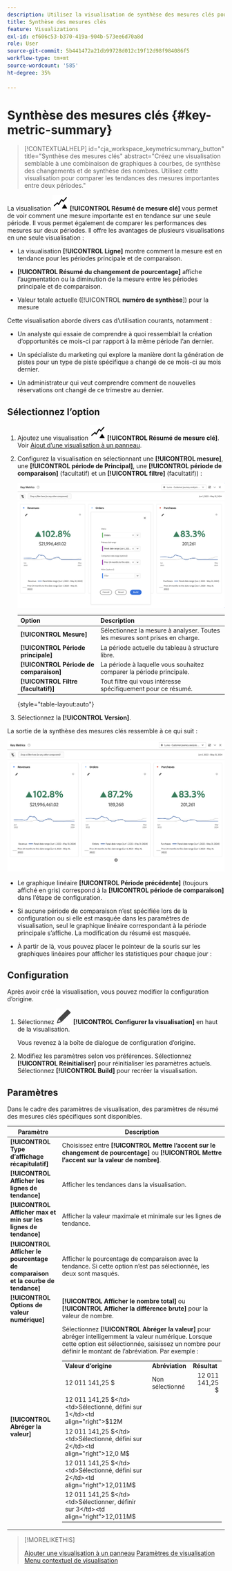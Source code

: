 ```yaml
---
description: Utilisez la visualisation de synthèse des mesures clés pour comparer les performances des mesures sur deux chronologies.
title: Synthèse des mesures clés
feature: Visualizations
exl-id: ef606c53-b370-419a-904b-573ee6d70a8d
role: User
source-git-commit: 5b441472a21db99728d012c19f12d98f984086f5
workflow-type: tm+mt
source-wordcount: '585'
ht-degree: 35%

---
```


# Synthèse des mesures clés {#key-metric-summary}

<!-- markdownlint-disable MD034 -->

>[!CONTEXTUALHELP]
>id="cja_workspace_keymetricsummary_button"
>title="Synthèse des mesures clés"
>abstract="Créez une visualisation semblable à une combinaison de graphiques à courbes, de synthèse des changements et de synthèse des nombres. Utilisez cette visualisation pour comparer les tendances des mesures importantes entre deux périodes."

<!-- markdownlint-enable MD034 -->


La visualisation ![KeyMetrics](/help/assets/icons/KeyMetrics.svg) **[!UICONTROL Résumé de mesure clé]** vous permet de voir comment une mesure importante est en tendance sur une seule période. Il vous permet également de comparer les performances des mesures sur deux périodes. Il offre les avantages de plusieurs visualisations en une seule visualisation :

* La visualisation **[!UICONTROL Ligne]** montre comment la mesure est en tendance pour les périodes principale et de comparaison.

* **[!UICONTROL Résumé du changement de pourcentage]** affiche l’augmentation ou la diminution de la mesure entre les périodes principale et de comparaison.

* Valeur totale actuelle ([!UICONTROL **numéro de synthèse**]) pour la mesure

Cette visualisation aborde divers cas d’utilisation courants, notamment :

* Un analyste qui essaie de comprendre à quoi ressemblait la création d’opportunités ce mois-ci par rapport à la même période l’an dernier.

* Un spécialiste du marketing qui explore la manière dont la génération de pistes pour un type de piste spécifique a changé de ce mois-ci au mois dernier.

* Un administrateur qui veut comprendre comment de nouvelles réservations ont changé de ce trimestre au dernier.

## Sélectionnez l’option  

1. Ajoutez une visualisation ![KeyMetrics](/help/assets/icons/KeyMetrics.svg) **[!UICONTROL Résumé de mesure clé]**. Voir [Ajout d’une visualisation à un panneau](freeform-analysis-visualizations.md#add-visualizations-to-a-panel).

1. Configurez la visualisation en sélectionnant une **[!UICONTROL mesure]**, une **[!UICONTROL période de Principal]**, une **[!UICONTROL période de comparaison]** (facultatif) et un **[!UICONTROL filtre]** (facultatif)) :

   ![Configuration de mesure clé montrant les options pour la mesure, la période principale, la période de comparaison et le segment.](assets/key-metrics-config.png)

   | Option | Description |
   | --- | --- |
   | **[!UICONTROL Mesure]** | Sélectionnez la mesure à analyser. Toutes les mesures sont prises en charge. |
   | **[!UICONTROL Période principale]** | La période actuelle du tableau à structure libre. |
   | **[!UICONTROL Période de comparaison]** | La période à laquelle vous souhaitez comparer la période principale. |
   | **[!UICONTROL Filtre (facultatif)]** | Tout filtre qui vous intéresse spécifiquement pour ce résumé. |

   {style="table-layout:auto"}

1. Sélectionnez la **[!UICONTROL Version]**.

<!--## How the Key Metric Summary visualization handles the comparison date range

(This will probably release in January. Per Jaden Howell)

* If the primary date range is set to the panel date range, there are 2-6 options that are considered 'relative' to the primary date range. These usually include the previous period (same amount of time immediately proceeding the primary date range), and 52 weeks prior to that date range.

* If the comparison date range is set to one of the 'relative' options, upon updating the primary date range, the comparison date range updates to the period immediate preceding the panel date range.

* If your comparison date range is *not* set to a 'relative' option, then updating the panel date range changes your primary date range, but has no effect on the comparison date range.

**Example 1**

Primary date range is set to the panel's date range: 'Yesterday'
Comparison date range is set to a relative date range, one of: 'Previous day', 'Same day last week', 'Same day 4 weeks prior', 'Same day last month', 'Same day last year', or 'Same day 52 weeks prior'.
When I change the panel's date range to 'This month', the comparison date range will update to 'Previous month'.

**Example 2**
 
Primary date range is set to the panel's date range: 'Yesterday'
Comparison date range is set to a non-relative date range, such as 'Feb 2nd, 2022', 'Highest sales day', 'Last week', etc. 

>[!NOTE]
>
>Last week is relative to the day the project is opened on, but it is not based on the panel's date range of 'Yesterday'. In other cases, such as if the panel's date range was 'This week', it may be relative.

When you change the panel's date range to '4 days ago', the comparison date range remains at the previous selection. -->

La sortie de la synthèse des mesures clés ressemble à ce qui suit :

![Sortie de mesure clé montrant la mesure, le changement de résumé, le nombre de résumés et les graphiques linéaires.](assets/key-metrics.png)

* Le graphique linéaire **[!UICONTROL Période précédente]** (toujours affiché en gris) correspond à la **[!UICONTROL période de comparaison]** dans l’étape de configuration.

* Si aucune période de comparaison n’est spécifiée lors de la configuration ou si elle est masquée dans les paramètres de visualisation, seul le graphique linéaire correspondant à la période principale s’affiche. La modification du résumé est masquée.

* À partir de là, vous pouvez placer le pointeur de la souris sur les graphiques linéaires pour afficher les statistiques pour chaque jour :


## Configuration

Après avoir créé la visualisation, vous pouvez modifier la configuration d’origine.

1. Sélectionnez ![Modifier](/help/assets/icons/Edit.svg) **[!UICONTROL Configurer la visualisation]** en haut de la visualisation.

   Vous revenez à la boîte de dialogue de configuration d’origine.

1. Modifiez les paramètres selon vos préférences. Sélectionnez **[!UICONTROL Réinitialiser]** pour réinitialiser les paramètres actuels. Sélectionnez **[!UICONTROL Build]** pour recréer la visualisation.

## Paramètres

Dans le cadre des paramètres de visualisation, des paramètres de résumé des mesures clés spécifiques sont disponibles.

| Paramètre | Description |
|---|---|
| **[!UICONTROL Type d’affichage récapitulatif]** | Choisissez entre **[!UICONTROL Mettre l’accent sur le changement de pourcentage]** ou **[!UICONTROL Mettre l’accent sur la valeur de nombre]**. |
| **[!UICONTROL Afficher les lignes de tendance]** | Afficher les tendances dans la visualisation. |
| **[!UICONTROL Afficher max et min sur les lignes de tendance]** | Afficher la valeur maximale et minimale sur les lignes de tendance. |
| **[!UICONTROL Afficher le pourcentage de comparaison et la courbe de tendance]** | Afficher le pourcentage de comparaison avec la tendance. Si cette option n’est pas sélectionnée, les deux sont masqués. |
| **[!UICONTROL Options de valeur numérique]** | **[!UICONTROL Afficher le nombre total]** ou **[!UICONTROL Afficher la différence brute]** pour la valeur de nombre. |
| **[!UICONTROL Abréger la valeur]** | Sélectionnez **[!UICONTROL Abréger la valeur]** pour abréger intelligemment la valeur numérique. Lorsque cette option est sélectionnée, saisissez un nombre pour définir le montant de l’abréviation. Par exemple :<br/><table><tr><td>**Valeur d’origine**</td><td>**Abréviation**</td><td>**Résultat**</td></tr><tr><td>12 011 141,25 $</td><td>Non sélectionné</td><td  align="right">12 011 141,25 $</td></tr><tr><td>12 011 141,25 $</td><td>Sélectionné, défini sur 1</td><td align="right">$12M</td></tr><tr><td>12 011 141,25 $</td><td>Sélectionné, défini sur 2</td><td  align="right">12,0 M$</td></tr><tr><td>12 011 141,25 $</td><td>Sélectionné, défini sur 2</td><td align="right">12,011M$</td></tr><tr><td>12 011 141,25 $</td><td>Sélectionner, définir sur 3</td><td align="right">12,011M$</td></tr></table> |

>[!MORELIKETHIS]
>
>[Ajouter une visualisation à un panneau](/help/analysis-workspace/visualizations/freeform-analysis-visualizations.md#add-visualizations-to-a-panel)
>[Paramètres de visualisation](/help/analysis-workspace/visualizations/freeform-analysis-visualizations.md#settings)
>[Menu contextuel de visualisation](/help/analysis-workspace/visualizations/freeform-analysis-visualizations.md#context-menu)
>
